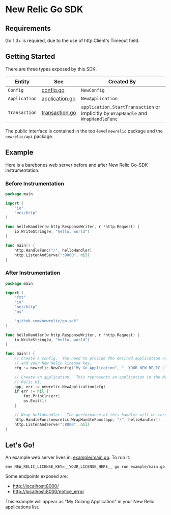 # New Relic Go SDK

## Requirements

Go 1.3+ is required, due to the use of http.Client's Timeout field.

## Getting Started

There are three types exposed by this SDK.

| Entity  | See | Created By |
| ------------- | ------------- | ------------- |
| `Config`       | [config.go](api/config.go)  | `NewConfig`  |
| `Application`  | [application.go](api/application.go)  | `NewApplication`  |
| `Transaction`  | [transaction.go](api/transaction.go)  | `application.StartTransaction` or implicitly by `WrapHandle` and `WrapHandleFunc`  |

The public interface is contained in the top-level `newrelic` package and
the `newrelic/api` package.

## Example

Here is a barebones web server before and after New Relic Go-SDK instrumentation.

### Before Instrumentation

```go
package main

import (
	"io"
	"net/http"
)

func helloHandler(w http.ResponseWriter, r *http.Request) {
	io.WriteString(w, "hello, world")
}

func main() {
	http.HandleFunc("/", helloHandler)
	http.ListenAndServe(":8000", nil)
}
```

### After Instrumentation

```go
package main

import (
	"fmt"
	"io"
	"net/http"
	"os"

	"github.com/newrelic/go-sdk"
)

func helloHandler(w http.ResponseWriter, r *http.Request) {
	io.WriteString(w, "hello, world")
}

func main() {
	// Create a config.  You need to provide the desired application name
	// and your New Relic license key.
	cfg := newrelic.NewConfig("My Go Application", "__YOUR_NEW_RELIC_LICENSE_KEY__")

	// Create an application.  This represents an application in the New
	// Relic UI.
	app, err := newrelic.NewApplication(cfg)
	if err != nil {
		fmt.Println(err)
		os.Exit(1)
	}

	// Wrap helloHandler.  The performance of this handler will be recorded.
	http.HandleFunc(newrelic.WrapHandleFunc(app, "/", helloHandler))
	http.ListenAndServe(":8000", nil)
}
```

## Let's Go!

An example web server lives in: [example/main.go](./example/main.go).  To run it:

```
env NEW_RELIC_LICENSE_KEY=__YOUR_LICENSE_HERE__ go run example/main.go
```

Some endpoints exposed are:
* [http://localhost:8000/](http://localhost:8000/)
* [http://localhost:8000/notice_error](http://localhost:8000/notice_error)

This example will appear as "My Golang Application" in your New Relic applications list.
